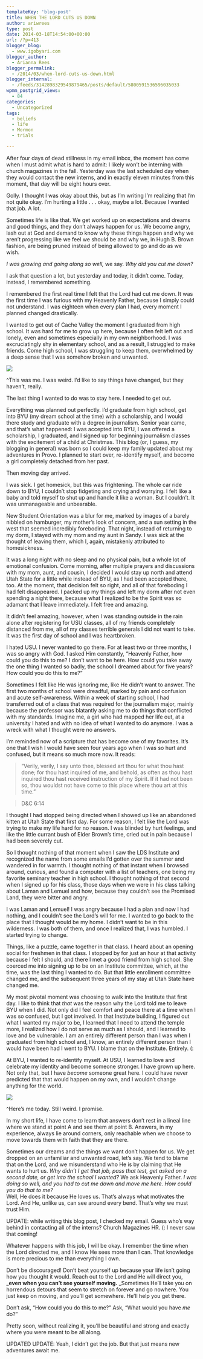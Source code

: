 ```yaml
---
templateKey: 'blog-post'
title: WHEN THE LORD CUTS US DOWN
author: ariwrees
type: post
date: 2014-03-18T14:54:00+00:00
url: /?p=413
blogger_blog:
  - www.igobyari.com
blogger_author:
  - Arianna Rees
blogger_permalink:
  - /2014/03/when-lord-cuts-us-down.html
blogger_internal:
  - /feeds/3142898329549879465/posts/default/5800591536596035033
wpmm_postgrid_views:
  - 84
categories:
  - Uncategorized
tags:
  - beliefs
  - life
  - Mormon
  - trials

---
```

After four days of dead stillness in my email inbox, the moment has come when I must admit what is hard to admit: I likely won’t be interning with church magazines in the fall. Yesterday was the last scheduled day when they would contact the new interns, and in exactly eleven minutes from this moment, that day will be eight hours over.

Golly. I thought I was okay about this, but as I’m writing I’m realizing that I’m not quite okay. I’m hurting a little . . . okay, maybe a lot. Because I wanted that job. A lot. 

Sometimes life is like that. We get worked up on expectations and dreams and good things, and they don’t always happen for us. We become angry, lash out at God and demand to know why these things happen and why we aren’t progressing like we feel we should be and why we, in Hugh B. Brown fashion, are being pruned instead of being allowed to go and do as we wish. 

_I was growing and going along so well,_ we say. _Why did you cut me down?_ 

I ask that question a lot, but yesterday and today, it didn’t come. Today, instead, I remembered something. 

I remembered the first real time I felt that the Lord had cut me down. It was the first time I was furious with my Heavenly Father, because I simply could not understand. I was eighteen when every plan I had, every moment I planned changed drastically.

I wanted to get out of Cache Valley the moment I graduated from high school. It was hard for me to grow up here, because I often felt left out and lonely, even and sometimes especially in my own neighborhood. I was excruciatingly shy in elementary school, and as a result, I struggled to make friends. Come high school, I was struggling to keep them, overwhelmed by a deep sense that I was somehow broken and unwanted.

[![](http://www.igobyari.com/wp-content/uploads/2014/03/mechip.jpg)](http://www.igobyari.com/wp-content/uploads/2014/03/mechip.jpg)

^This was me. I was weird. I’d like to say things have changed, but they haven’t, really. 

The last thing I wanted to do was to stay here. I needed to get out. 

Everything was planned out perfectly. I’d graduate from high school, get into BYU (my dream school at the time) with a scholarship, and I would there study and graduate with a degree in journalism. Senior year came, and that’s what happened: I was accepted into BYU, I was offered a scholarship, I graduated, and I signed up for beginning journalism classes with the excitement of a child at Christmas. This blog (or, I guess, my blogging in general) was born so I could keep my family updated about my adventures in Provo. I planned to start over, re-identify myself, and become a girl completely detached from her past. 

Then moving day arrived. 

I was sick. I get homesick, but this was frightening. The whole car ride down to BYU, I couldn’t stop fidgeting and crying and worrying. I felt like a baby and told myself to shut up and handle it like a woman. But I couldn’t. It was unmanageable and unbearable.  

New Student Orientation was a blur for me, marked by images of a barely nibbled on hamburger, my mother’s look of concern, and a sun setting in the west that seemed incredibly foreboding. That night, instead of returning to my dorm, I stayed with my mom and my aunt in Sandy. I was sick at the thought of leaving them, which I, again, mistakenly attributed to homesickness.  

It was a long night with no sleep and no physical pain, but a whole lot of emotional confusion. Come morning, after multiple prayers and discussions with my mom, aunt, and cousin, I decided I would stay up north and attend Utah State for a little while instead of BYU, as I had been accepted there, too. At the moment, that decision felt so right, and all of that foreboding I had felt disappeared. I packed up my things and left my dorm after not even spending a night there, because what I realized to be the Spirit was so adamant that I leave immediately. I felt free and amazing. 

It didn’t feel amazing, however, when I was standing outside in the rain alone after registering for USU classes, all of my friends completely distanced from me, all of my classes terrible generals I did not want to take. It was the first day of school and I was heartbroken. 

I hated USU. I never wanted to go there. For at least two or three months, I was so angry with God. I asked Him constantly, “Heavenly Father, how could you do this to me? I don’t want to be here. How could you take away the one thing I wanted so badly, the school I dreamed about for five years? How could you do this to me?” 

Sometimes I felt like He was ignoring me, like He didn’t want to answer. The first two months of school were dreadful, marked by pain and confusion and acute self-awareness. Within a week of starting school, I had transferred out of a class that was required for the journalism major, mainly because the professor was blatantly asking me to do things that conflicted with my standards. Imagine me, a girl who had mapped her life out, at a university I hated and with no idea of what I wanted to do anymore. I was a wreck with what I thought were no answers.

I’m reminded now of a scripture that has become one of my favorites. It’s one that I wish I would have seen four years ago when I was so hurt and confused, but it means so much more now. It reads:

> “Verily, verily, I say unto thee, blessed art thou for what thou hast done; for thou hast inquired of me, and behold, as often as thou hast inquired thou hast received instruction of my Spirit. If it had not been so, thou wouldst not have come to this place where thou art at this time.” 

> D&C 6:14 

I thought I had stopped being directed when I showed up like an abandoned kitten at Utah State that first day. For some reason, I felt like the Lord was trying to make my life hard for no reason. I was blinded by hurt feelings, and like the little currant bush of Elder Brown’s time, cried out in pain because I had been severely cut.

So I thought nothing of that moment when I saw the LDS Institute and recognized the name from some emails I’d gotten over the summer and wandered in for warmth. I thought nothing of that instant when I browsed around, curious, and found a computer with a list of teachers, one being my favorite seminary teacher in high school. I thought nothing of that second when I signed up for his class, those days when we were in his class talking about Laman and Lemuel and how, because they couldn’t see the Promised Land, they were bitter and angry.

I was Laman and Lemuel! I was angry because I had a plan and now I had nothing, and I couldn’t see the Lord’s will for me. I wanted to go back to the place that I thought would be my home. I didn’t want to be in this wilderness. I was both of them, and once I realized that, I was humbled. I started trying to change.

Things, like a puzzle, came together in that class. I heard about an opening social for freshmen in that class. I stopped by for just an hour at that activity because I felt I should, and there I met a good friend from high school. She coerced me into signing up to be on an Institute committee, which, at the time, was the last thing I wanted to do. But that little enrollment committee changed me, and the subsequent three years of my stay at Utah State have changed me.

My most pivotal moment was choosing to walk into the Institute that first day. I like to think that _that_ was the reason why the Lord told me to leave BYU when I did. Not only did I feel comfort and peace there at a time when I was so confused, but I got involved. In that Institute building, I figured out what I wanted my major to be, I learned that I need to attend the temple more, I realized how I do not serve as much as I should, and I learned to love and be vulnerable. I am an entirely different person than I was when I graduated from high school and, I know, an entirely different person than I would have been had I went to BYU. I blame that on the Institute. Entirely. (:

At BYU, I wanted to re-identify myself. At USU, I learned to love and celebrate my identity and become someone stronger. I have grown up here. Not only that, but I have _become_ someone great here. I could have never predicted that that would happen on my own, and I wouldn’t change anything for the world.

[![](http://www.igobyari.com/wp-content/uploads/2014/03/bikeme.jpg)](http://www.igobyari.com/wp-content/uploads/2014/03/bikeme.jpg)

^Here’s me today. Still weird. I promise. 

In my short life, I have come to learn that answers don’t rest in a lineal line where we stand at point A and see them at point B. Answers, in my experience, always lie around corners, only reachable when we choose to move towards them with faith that they are there.

Sometimes our dreams and the things we want don’t happen for us. We get dropped on an unfamiliar and unwanted road, let’s say. We tend to blame that on the Lord, and we misunderstand who He is by claiming that He wants to hurt us. _Why didn’t I get that job, pass that test, get asked on a second date, or get into the school I wanted?_ We ask Heavenly Father. _I was doing so well, and you had to cut me down and move me here. How could you do that to me?_  
Well, He does it because He loves us. That’s always what motivates the Lord. And He, unlike us, can see around every bend. That’s why we must trust Him.

UPDATE: while writing this blog post, I checked my email. Guess who’s way behind in contacting all of the interns? Church Magazines HR. (: I never saw that coming!

Whatever happens with this job, I will be okay. I remember the time when the Lord directed me, and I know He sees more than I can. That knowledge is more precious to me than everything I own.

Don’t be discouraged! Don’t beat yourself up because your life isn’t going how you thought it would. Reach out to the Lord and He will direct you, _**even when you can’t see yourself moving.** _Sometimes He’ll take you on horrendous detours that seem to stretch on forever and go nowhere. You just keep on moving, and you’ll get somewhere. He’ll help you get there.

Don’t ask, “How could you do this to me?” Ask, “What would you have _me_ do?”

Pretty soon, without realizing it, you’ll be beautiful and strong and exactly where you were meant to be all along.

UPDATED UPDATE: Yeah, I didn’t get the job. But that just means new adventures await me.